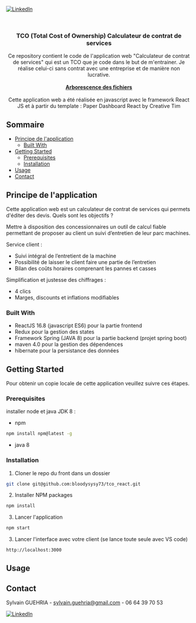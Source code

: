 
[![LinkedIn][linkedin-shield]][linkedin-url]



<!-- PROJECT LOGO -->
<br />
<p align="center">

  <h3 align="center">TCO (Total Cost of Ownership) Calculateur de contrat de services</h3>

  <p align="center">
    Ce repository contient le code de l'application web "Calculateur de contrat de services" qui est un TCO que je code dans le but de m'entrainer. Je réalise celui-ci sans contrat avec une entreprise et de manière non lucrative.
   <br />
    <br />
    <a href="https://github.com/bloodysysy73/tco_react"><strong>Arborescence des fichiers</strong></a>
    <br />
  
  <br />
  Cette application web a été réalisée en javascript avec le framework React JS et à partir du template : Paper Dashboard React by Creative Tim
    <br />
</p>



<!-- TABLE OF CONTENTS -->
## Sommaire

* [Principe de l'application](#principe-de-lapplication)
  * [Built With](#built-with)
* [Getting Started](#getting-started)
  * [Prerequisites](#prerequisites)
  * [Installation](#installation)
* [Usage](#usage)
* [Contact](#contact)



<!-- ABOUT THE PROJECT -->
## Principe de l'application

Cette application web est un calculateur de contrat de services qui permets d'éditer des devis.
Quels sont les objectifs ?

Mettre à disposition des concessionnaires un outil de calcul fiable permettant de
proposer au client un suivi d’entretien de leur parc machines.

Service client : 
- Suivi intégral de l’entretient de la machine
- Possibilité de laisser le client faire une partie de l’entretien
- Bilan des coûts horaires comprenant les pannes et casses

Simplification et justesse des chiffrages :

- 4 clics
- Marges, discounts et inflations modifiables

### Built With

* []() ReactJS 16.8 (javascript ES6) pour la partie frontend
* []() Redux pour la gestion des states
* []() Framework Spring (JAVA 8) pour la partie backend (projet spring boot)
* []() maven 4.0 pour la gestion des dépendences 
* []() hibernate pour la persistance des données

<!-- GETTING STARTED -->
## Getting Started

Pour obtenir un copie locale de cette application veuillez suivre ces étapes. 

### Prerequisites

installer node et java JDK 8 :

* npm
```sh
npm install npm@latest -g
```
* java 8

### Installation
 
1. Cloner le repo du front dans un dossier
```sh
git clone git@github.com:bloodysysy73/tco_react.git
```
2. Installer NPM packages
```sh
npm install
```
3. Lancer l'application 
```sh
npm start
```
3. Lancer l'interface avec votre client (se lance toute seule avec VS code)
```sh
http://localhost:3000
```

<!-- USAGE EXAMPLES -->
## Usage


<!-- CONTACT -->
## Contact

Sylvain GUEHRIA   - sylvain.guehria@gmail.com - 06 64 39 70 53

[![LinkedIn][linkedin-shield]][linkedin-url]



<!-- MARKDOWN LINKS & IMAGES -->
<!-- https://www.markdownguide.org/basic-syntax/#reference-style-links -->
[linkedin-shield]: https://img.shields.io/badge/-LinkedIn-black.svg?style=flat-square&logo=linkedin&colorB=555
[linkedin-url]: https://www.linkedin.com/in/sylvain-guehria-ab9737134/


